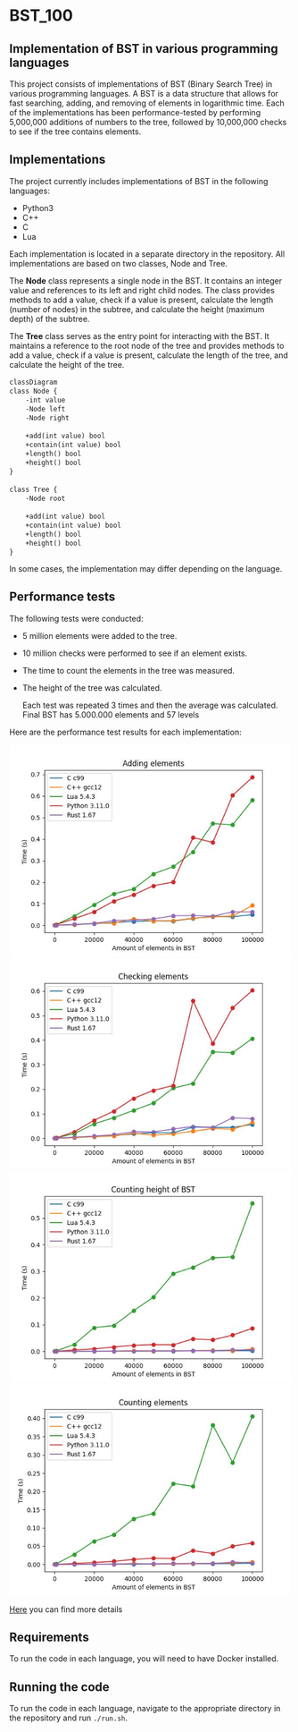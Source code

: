 # BST_100

## Implementation of BST in various programming languages

This project consists of implementations of BST (Binary Search Tree) in various programming languages. A BST is a data structure that allows for fast searching, adding, and removing of elements in logarithmic time. Each of the implementations has been performance-tested by performing 5,000,000 additions of numbers to the tree, followed by 10,000,000 checks to see if the tree contains elements.

## Implementations

The project currently includes implementations of BST in the following languages:

- Python3
- C++
- C
- Lua

Each implementation is located in a separate directory in the repository.
All implementations are based on two classes, Node and Tree.

The **Node** class represents a single node in the BST. It contains an integer value and references to its left and right child nodes. The class provides methods to add a value, check if a value is present, calculate the length (number of nodes) in the subtree, and calculate the height (maximum depth) of the subtree.

The **Tree** class serves as the entry point for interacting with the BST. It maintains a reference to the root node of the tree and provides methods to add a value, check if a value is present, calculate the length of the tree, and calculate the height of the tree.

```mermaid
classDiagram
class Node {
    -int value
    -Node left
    -Node right

    +add(int value) bool
    +contain(int value) bool
    +length() bool
    +height() bool
}

class Tree {
    -Node root

    +add(int value) bool
    +contain(int value) bool
    +length() bool
    +height() bool
}
```

In some cases, the implementation may differ depending on the language.

## Performance tests

The following tests were conducted:

- 5 million elements were added to the tree.
- 10 million checks were performed to see if an element exists.
- The time to count the elements in the tree was measured.
- The height of the tree was calculated.

  Each test was repeated 3 times and then the average was calculated.
  Final BST has 5.000.000 elements and 57 levels

Here are the performance test results for each implementation:

![Adding elements](./results/add.jpg)
![Checking elements](./results/check.jpg)
![Counting height of BST](./results/height.jpg)
![Counting elements](./results/len.jpg)

[Here](https://kaisermovet.github.io/BST_100/) you can find more details

## Requirements

To run the code in each language, you will need to have Docker installed.

## Running the code

To run the code in each language, navigate to the appropriate directory in the repository and run `./run.sh`.
